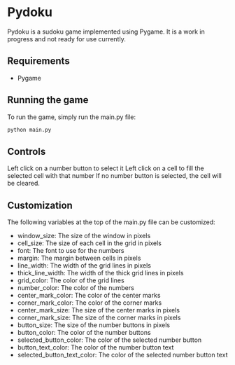 # Pydoku

Pydoku is a sudoku game implemented using Pygame. It is a work in progress
and not ready for use currently.

## Requirements

- Pygame

## Running the game

To run the game, simply run the main.py file:

```python
python main.py
```

## Controls

Left click on a number button to select it
Left click on a cell to fill the selected cell with that number
If no number button is selected, the cell will be cleared.

## Customization

The following variables at the top of the main.py file can be customized:

- window_size: The size of the window in pixels
- cell_size: The size of each cell in the grid in pixels
- font: The font to use for the numbers
- margin: The margin between cells in pixels
- line_width: The width of the grid lines in pixels
- thick_line_width: The width of the thick grid lines in pixels
- grid_color: The color of the grid lines
- number_color: The color of the numbers
- center_mark_color: The color of the center marks
- corner_mark_color: The color of the corner marks
- center_mark_size: The size of the center marks in pixels
- corner_mark_size: The size of the corner marks in pixels
- button_size: The size of the number buttons in pixels
- button_color: The color of the number buttons
- selected_button_color: The color of the selected number button
- button_text_color: The color of the number button text
- selected_button_text_color: The color of the selected number button text
